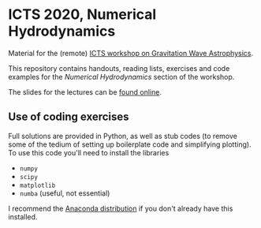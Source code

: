 # ICTS 2020, Numerical Hydrodynamics

Material for the (remote) [ICTS workshop on Gravitation Wave Astrophysics](https://www.icts.res.in/program/gws2020).

This repository contains handouts, reading lists, exercises and code examples for the *Numerical Hydrodynamics* section of the workshop.

The slides for the lectures can be [found online](http://ianhawke.github.io/slides).

## Use of coding exercises

Full solutions are provided in Python, as well as stub codes (to remove some of the tedium of setting up boilerplate code and simplifying plotting). To use this code you'll need to install the libraries

* `numpy`
* `scipy`
* `matplotlib`
* `numba` (useful, not essential)

I recommend the [Anaconda distribution](https://www.anaconda.com/products/individual) if you don't already have this installed.
